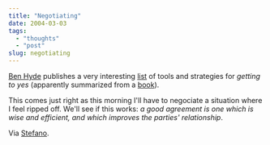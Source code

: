 ```yaml
---
title: "Negotiating"
date: 2004-03-03
tags: 
  - "thoughts"
  - "post"
slug: negotiating
---
```


[Ben Hyde](http://enthusiasm.cozy.org/) publishes a very interesting [list](http://www.cozy.org/yes.html) of tools and strategies for _getting to yes_ (apparently summarized from a [book](http://www.colorado.edu/conflict/peace/example/fish7513.htm)).

This comes just right as this morning I'll have to negociate a situation where I feel ripped off. We'll see if this works: _a good agreement is one which is wise and efficient, and which improves the parties' relationship_.

Via [Stefano](http://www.betaversion.org/~stefano/linotype/news/50/).
